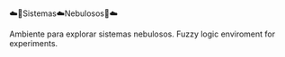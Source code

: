 ☁️📡Sistemas☁️Nebulosos📡☁️

Ambiente para explorar sistemas nebulosos. Fuzzy logic enviroment for experiments.
